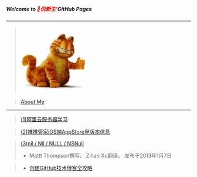 ##### Welcome to <span style="color:red">🍎倪新生'</span>GitHub Pages
---

>![](AboutMe/logo.png)

>[About Me](AboutMe/nixinsheng.md)

---

>[(1)阿里云服务器学习](aliECS/阿里云服务器学习.md)

>[(2)推推管家iOS端AppStore里版本信息](AntManagerVersion/版本记录.md)

>[(3)nil / Nil / NULL / NSNull](http://nshipster.cn/nil/)
>* Mattt Thompson撰写、 Zihan Xu翻译、 发布于2013年1月7日

>* [创建GitHub技术博客全攻略](http://blog.csdn.net/renfufei/article/details/37725057/)
